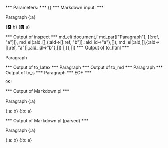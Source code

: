 
*** Parameters: ***
{}
*** Markdown input: ***

Paragraph
{:a}


{:a: b}
{:b: a}

*** Output of inspect ***
md_el(:document,[
	md_par(["Paragraph"], [[:ref, "a"]]),
	md_el(:ald,[],{:ald=>[[:ref, "b"]],:ald_id=>"a"},[]),
	md_el(:ald,[],{:ald=>[[:ref, "a"]],:ald_id=>"b"},[])
],{},[])
*** Output of to_html ***
<p>Paragraph</p>
*** Output of to_latex ***
Paragraph
*** Output of to_md ***
Paragraph
*** Output of to_s ***
Paragraph
*** EOF ***



	OK!



*** Output of Markdown.pl ***
<p>Paragraph
{:a}</p>

<p>{:a: b}
{:b: a}</p>

*** Output of Markdown.pl (parsed) ***
<div>
 <p>
  Paragraph {:a}
 </p>
 <p>
  {:a: b} {:b: a}
 </p>
</div>